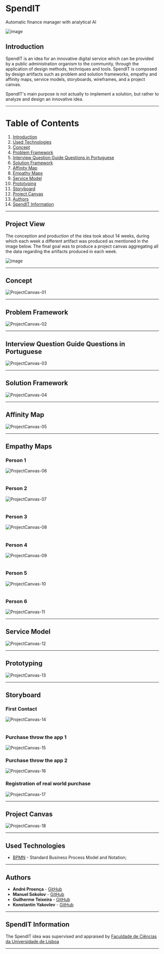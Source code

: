 # SpendIT
Automatic finance manager with analytical AI

![image](https://user-images.githubusercontent.com/78174997/178813491-d7bf406b-c6ec-4c1c-b35e-08e197f78cad.png)


## Introduction

SpendIT is an idea for an innovative digital service which can be provided by a public administration organism to the community, through the application of design methods, techniques and tools. SpendIT is composed by design artifacts such as problem and solution frameworks, empathy and affinity maps, service models, storyboards, wireframes, and a project canvas. 

SpendIT's main purpose is not actually to implement a solution, but rather to analyze and design an innovative idea.

---

# Table of Contents
1. [Introduction](#introduction)
2. [Used Technologies](#used-technologies)
3. [Concept](#concept)
4. [Problem Framework](#problem-framework)
5. [Interview Question Guide Questions in Portuguese](#interview-question-guide-questions-in-portuguese)
6. [Solution Framework](#solution-framework)
7. [Affinity Map](#affinity-map)
8. [Empathy Maps](#empathy-maps)
9. [Service Model](#service-model)
10. [Prototyping](#prototyping)
11. [Storyboard](#storyboard)
12. [Project Canvas](#project-canvas)
13. [Authors](#authors)
14. [SpendIT Information](#spendit-information)

---

## Project View

The conception and production of the idea took about 14 weeks, during which each week a different artifact was produced as mentioned in the image below.
The final goal was to produce a project canvas aggregating all the data regarding the artifacts produced in each week.

![image](https://user-images.githubusercontent.com/78174997/178466039-5abedd6f-e31a-4eef-87ed-0c6e0fed46ef.png)

---

## Concept

![ProjectCanvas-01](https://user-images.githubusercontent.com/78174997/178813900-1b8f7528-4fc3-4ec9-8993-99ffe8cc167f.jpg)

---

## Problem Framework

![ProjectCanvas-02](https://user-images.githubusercontent.com/78174997/178813912-74a09371-75cd-4f22-86ee-fe6dfb6065a9.jpg)

---

## Interview Question Guide Questions in Portuguese

![ProjectCanvas-03](https://user-images.githubusercontent.com/78174997/178813999-7ba59613-e04e-4df4-ae53-f6544500c2e5.jpg)

---

## Solution Framework

![ProjectCanvas-04](https://user-images.githubusercontent.com/78174997/178814125-db812ffe-f5d9-431d-baad-9fdcbecdbd39.jpg)

---

## Affinity Map

![ProjectCanvas-05](https://user-images.githubusercontent.com/78174997/178814189-9f64c92e-46ae-4d27-8bda-9f023c16eb25.jpg)

---

## Empathy Maps

### Person 1

![ProjectCanvas-06](https://user-images.githubusercontent.com/78174997/178814259-d81cd840-b892-4d78-9bc9-68793b1f0ba3.jpg)

#

### Person 2

![ProjectCanvas-07](https://user-images.githubusercontent.com/78174997/178814392-f3d4eb47-045b-4779-add4-bb818463df8e.jpg)

#

### Person 3

![ProjectCanvas-08](https://user-images.githubusercontent.com/78174997/178814417-ed8e380b-9d0b-4d64-ba38-67139b6d4641.jpg)

#

### Person 4

![ProjectCanvas-09](https://user-images.githubusercontent.com/78174997/178814434-e65ef961-e05e-439d-b4a4-85526303759b.jpg)

#

### Person 5

![ProjectCanvas-10](https://user-images.githubusercontent.com/78174997/178814472-7bc49152-3381-4fcd-afbb-00a4a0d6e9d0.jpg)

#

### Person 6

![ProjectCanvas-11](https://user-images.githubusercontent.com/78174997/178814484-60c4fdb4-6763-4330-a88a-57a9f7457d07.jpg)

---

## Service Model

![ProjectCanvas-12](https://user-images.githubusercontent.com/78174997/178814568-5c8bfc7f-9560-462e-883d-cc11e087d6f5.jpg)

---

## Prototyping

![ProjectCanvas-13](https://user-images.githubusercontent.com/78174997/178814584-ec2c9d37-122b-4ad3-adb3-0612bff8d62f.jpg)

---

## Storyboard

### First Contact

![ProjectCanvas-14](https://user-images.githubusercontent.com/78174997/178814648-acdc3b04-a4b3-4627-abca-802221e9e82a.jpg)

#

### Purchase throw the app 1

![ProjectCanvas-15](https://user-images.githubusercontent.com/78174997/178814789-df248b48-b1bf-48e8-a856-48fd6ce59924.jpg)

### Purchase throw the app 2

![ProjectCanvas-16](https://user-images.githubusercontent.com/78174997/178814945-d2bd6427-afd5-430c-8da1-76d67683094a.jpg)

### Registration of real world purchase

![ProjectCanvas-17](https://user-images.githubusercontent.com/78174997/178815016-ae9a1c33-df26-44b9-a681-07da792222a6.jpg)

---

## Project Canvas

![ProjectCanvas-18](https://user-images.githubusercontent.com/78174997/178815148-e5b9bd57-daea-430f-850b-8656ce09821f.jpg)

---

## Used Technologies

* [BPMN](https://www.bpmn.org/) - Standard Business Process Model and Notation;

---

## Authors

* **André Proença** - [GitHub](https://github.com/AndreProenza)
* **Manuel Sokolov** - [GitHub](https://github.com/ManuelSokolov)
* **Guilherme Teixeira** - [GitHub](#)
* **Konstantin Yakovlev** - [GitHub](#)

---

## SpendIT Information

The SpendIT idea was supervised and appraised by [Faculdade de Ciências da Universidade de Lisboa](https://ciencias.ulisboa.pt/en)

---
